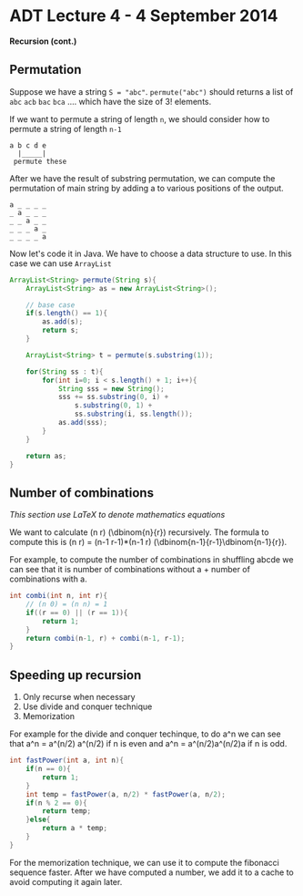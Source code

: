 # ADT Lecture 4 - 4 September 2014

**Recursion (cont.)**

## Permutation

Suppose we have a string `S = "abc"`. `permute("abc")` should returns a list of `abc` `acb` `bac` `bca` .... which have the size of 3! elements.

If we want to permute a string of length `n`, we should consider how to permute a string of length `n-1`

	a b c d e
	  |_____|
	 permute these

After we have the result of substring permutation, we can compute the permutation of main string by adding a to various positions of the output.

	a _ _ _ _
	_ a _ _ _
	_ _ a _ _
	_ _ _ a _
	_ _ _ _ a

Now let's code it in Java. We have to choose a data structure to use. In this case we can use `ArrayList`

```java
ArrayList<String> permute(String s){
	ArrayList<String> as = new ArrayList<String>();

	// base case
	if(s.length() == 1){
		as.add(s);
		return s;
	}

	ArrayList<String> t = permute(s.substring(1));

	for(String ss : t){
		for(int i=0; i < s.length() + 1; i++){
			String sss = new String();
			sss += ss.substring(0, i) + 
				s.substring(0, 1) +
				ss.substring(i, ss.length());
			as.add(sss);
		}
	}

	return as;
}
```

## Number of combinations

*This section use LaTeX to denote mathematics equations*

We want to calculate (n r) (\dbinom{n}{r}) recursively. The formula to compute this is (n r) = (n-1 r-1)*(n-1 r) (\dbinom{n-1}{r-1}\dbinom{n-1}{r}).

For example, to compute the number of combinations in shuffling abcde we can see that it is number of combinations without a + number of combinations with a.

```java
int combi(int n, int r){
	// (n 0) = (n n) = 1
	if((r == 0) || (r == 1)){
		return 1;
	}
	return combi(n-1, r) + combi(n-1, r-1);
}
```

## Speeding up recursion

1. Only recurse when necessary
2. Use divide and conquer technique
3. Memorization

For example for the divide and conquer techinque, to do a^n we can see that a^n = a^(n/2) a^(n/2) if n is even and a^n = a^(n/2)a^(n/2)a if n is odd.

```java
int fastPower(int a, int n){
	if(n == 0){
		return 1;
	}
	int temp = fastPower(a, n/2) * fastPower(a, n/2);
	if(n % 2 == 0){
		return temp;
	}else{
		return a * temp;
	}
}
```

For the memorization technique, we can use it to compute the fibonacci sequence faster. After we have computed a number, we add it to a cache to avoid computing it again later.
